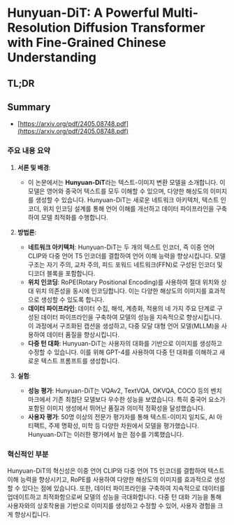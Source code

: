 # Hunyuan-DiT: A Powerful Multi-Resolution Diffusion Transformer with Fine-Grained Chinese Understanding
## TL;DR
## Summary
- [https://arxiv.org/pdf/2405.08748.pdf](https://arxiv.org/pdf/2405.08748.pdf)

### 주요 내용 요약

1. **서론 및 배경**:
   - 이 논문에서는 **Hunyuan-DiT**라는 텍스트-이미지 변환 모델을 소개합니다. 이 모델은 영어와 중국어 텍스트를 모두 이해할 수 있으며, 다양한 해상도의 이미지를 생성할 수 있습니다. Hunyuan-DiT는 새로운 네트워크 아키텍처, 텍스트 인코더, 위치 인코딩 설계를 통해 언어 이해를 개선하고 데이터 파이프라인을 구축하여 모델 최적화를 수행합니다.

2. **방법론**:
   - **네트워크 아키텍처**: Hunyuan-DiT는 두 개의 텍스트 인코더, 즉 이중 언어 CLIP와 다중 언어 T5 인코더를 결합하여 언어 이해 능력을 향상시킵니다. 모델 구조는 자기 주의, 교차 주의, 피드 포워드 네트워크(FFN)로 구성된 인코더 및 디코더 블록을 포함합니다.
   - **위치 인코딩**: RoPE(Rotary Positional Encoding)를 사용하여 절대 위치와 상대 위치 의존성을 동시에 인코딩합니다. 이는 다양한 해상도의 이미지를 효과적으로 생성할 수 있도록 합니다.
   - **데이터 파이프라인**: 데이터 수집, 해석, 계층화, 적용의 네 가지 주요 단계로 구성된 데이터 파이프라인을 구축하여 모델의 성능을 지속적으로 향상시킵니다. 이 과정에서 구조화된 캡션을 생성하고, 다중 모달 대형 언어 모델(MLLM)을 사용하여 데이터 품질을 향상시킵니다.
   - **다중 턴 대화**: Hunyuan-DiT는 사용자의 대화를 기반으로 이미지를 생성하고 수정할 수 있습니다. 이를 위해 GPT-4를 사용하여 다중 턴 대화를 이해하고 새로운 텍스트 프롬프트를 생성합니다.

3. **실험**:
   - **성능 평가**: Hunyuan-DiT는 VQAv2, TextVQA, OKVQA, COCO 등의 벤치마크에서 기존 최첨단 모델보다 우수한 성능을 보였습니다. 특히 중국어 요소가 포함된 이미지 생성에서 뛰어난 품질과 의미적 정확성을 달성했습니다.
   - **사용자 평가**: 50명 이상의 전문가 평가자를 통해 텍스트-이미지 일치도, AI 아티팩트, 주제 명확성, 미학 등 다양한 차원에서 모델을 평가했습니다. Hunyuan-DiT는 이러한 평가에서 높은 점수를 기록했습니다.

### 혁신적인 부분
Hunyuan-DiT의 혁신성은 이중 언어 CLIP와 다중 언어 T5 인코더를 결합하여 텍스트 이해 능력을 향상시키고, RoPE를 사용하여 다양한 해상도의 이미지를 효과적으로 생성할 수 있다는 점에 있습니다. 또한, 데이터 파이프라인을 구축하여 지속적으로 데이터를 업데이트하고 최적화함으로써 모델의 성능을 극대화합니다. 다중 턴 대화 기능을 통해 사용자와의 상호작용을 기반으로 이미지를 생성하고 수정할 수 있어, 사용자 경험을 크게 향상시킵니다.